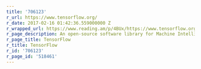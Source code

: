 ```yaml
---
title: '706123'
r_url: https://www.tensorflow.org/
r_date: 2017-02-16 01:42:36.559000000 Z
r_wrapped_url: https://www.reading.am/p/4BUx/https://www.tensorflow.org/
r_page_description: An open-source software library for Machine Intelligence
r_page_title: TensorFlow
r_title: TensorFlow
r_id: '706123'
r_page_id: '518461'
---
```


